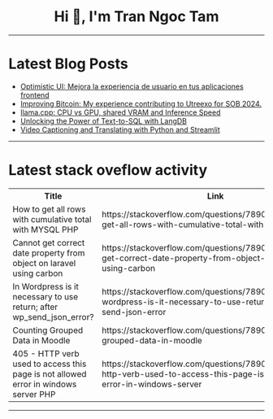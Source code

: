 <h1 align="center">Hi 👋, I'm Tran Ngoc Tam</h1>

---

# Latest Blog Posts 
<!-- BLOG-POST-LIST:START -->
- [Optimistic UI: Mejora la experiencia de usuario en tus aplicaciones frontend](https://dev.to/joanperamas/optimistic-ui-mejora-la-experiencia-de-usuario-en-tus-aplicaciones-frontend-124e)
- [Improving Bitcoin: My experience contributing to Utreexo for SOB 2024.](https://dev.to/alainjr10/improving-bitcoin-my-experience-contributing-to-utreexo-for-sob-2024-1g7o)
- [llama.cpp: CPU vs GPU, shared VRAM and Inference Speed](https://dev.to/maximsaplin/llamacpp-cpu-vs-gpu-shared-vram-and-inference-speed-3jpl)
- [Unlocking the Power of Text-to-SQL with LangDB](https://dev.to/langdb/unlocking-the-power-of-text-to-sql-with-langdb-489h)
- [Video Captioning and Translating with Python and Streamlit](https://dev.to/devasservice/video-captioning-and-translating-with-python-and-streamlit-5e0k)
<!-- BLOG-POST-LIST:END -->

---

# Latest stack oveflow activity
<table>
  <tr><th>Title</th><th>Link</th></tr>
  <!-- STACKOVERFLOW:START --><tr><td>How to get all rows with cumulative total with MYSQL PHP</td><td>https://stackoverflow.com/questions/78902604/how-to-get-all-rows-with-cumulative-total-with-mysql-php</td></tr><tr><td>Cannot get correct date property from object on laravel using carbon</td><td>https://stackoverflow.com/questions/78902550/cannot-get-correct-date-property-from-object-on-laravel-using-carbon</td></tr><tr><td>In Wordpress is it necessary to use return; after wp_send_json_error?</td><td>https://stackoverflow.com/questions/78902497/in-wordpress-is-it-necessary-to-use-return-after-wp-send-json-error</td></tr><tr><td>Counting Grouped Data in Moodle</td><td>https://stackoverflow.com/questions/78902427/counting-grouped-data-in-moodle</td></tr><tr><td>405 - HTTP verb used to access this page is not allowed error in windows server PHP</td><td>https://stackoverflow.com/questions/78902347/405-http-verb-used-to-access-this-page-is-not-allowed-error-in-windows-server</td></tr><!-- STACKOVERFLOW:END -->
</table>

---


